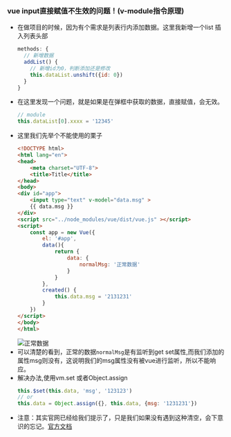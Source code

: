 ### vue input直接赋值不生效的问题！(v-module指令原理)
- 在做项目的时候，因为有个需求是列表行内添加数据。这里我新增一个list 插入列表头部
  ```js
  methods: {
    // 新增数据
    addList() {
      // 新增id为0，判断添加还是修改
      this.dataList.unshift({id: 0})
    }
  }
  ```
- 在这里发现一个问题，就是如果是在弹框中获取的数据，直接赋值，会无效。
  ```js
  // module
  this.dataList[0].xxxx = '12345'
  ```
- 这里我们先举个不能使用的栗子
  ```html
  <!DOCTYPE html>
  <html lang="en">
  <head>
      <meta charset="UTF-8">
      <title>Title</title>
  </head>
  <body>
  <div id="app">
      <input type="text" v-model="data.msg" >
      {{ data.msg }}
  </div>
  <script src="../node_modules/vue/dist/vue.js" ></script>
  <script>
      const app = new Vue({
          el: '#app',
          data(){
              return {
                  data: {
                      normalMsg: '正常数据'
                  }
              }
          },
          created() {
              this.data.msg = '2131231'
          }
      })
  </script>
  </body>
  </html>
  ```
  ![正常数据](../iamges/7.png)
- 可以清楚的看到，正常的数据`normalMsg`是有监听到get set属性,而我们添加的属性msg则没有，这说明我们的msg属性没有被vue进行监听，所以不能响应。
- 解决办法,使用vm.set 或者Object.assign
  ```js
  this.$set(this.data, 'msg', '123123')
  // or
  this.data = Object.assign({}, this.data, {msg: '1231231'})
  ```
- 注意：其实官网已经给我们提示了，只是我们如果没有遇到这种清空，会下意识的忘记。[官方文档](https://cn.vuejs.org/v2/guide/reactivity.html#%E5%AF%B9%E4%BA%8E%E5%AF%B9%E8%B1%A1)

